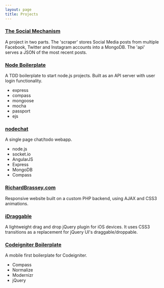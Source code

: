 ```yaml
---
layout: page
title: Projects
---
```


### [The Social Mechanism](https://github.com/gbrassey/The-Social-Mechanism 'The Social Mechanism')

A project in two parts. The 'scraper' stores Social Media posts from multiple Facebook, Twitter and Instagram accounts into a MongoDB. The 'api' serves a JSON of the most recent posts.

### [Node Boilerplate](https://github.com/gbrassey/node-boilerplate 'Node Boilerplate')

A TDD boilerplate to start node.js projects. Built as an API server with user login functionality.

* express
* compass
* mongoose
* mocha
* passport
* ejs

### [nodechat](https://github.com/gbrassey/nodechat 'nodechat')

A single page chat/todo webapp.

* node.js
* socket.io
* AngularJS
* Express
* MongoDB
* Compass

### [RichardBrassey.com](http://www.richardbrassey.com)

Responsive website built on a custom PHP backend, using AJAX and CSS3 animations.

### [iDraggable](https://github.com/gbrassey/iDraggable 'iDraggable')

A lightweight drag and drop jQuery plugin for iOS devices. It uses CSS3 transitions as a replacement for jQuery UI's draggable/droppable.

### [Codeigniter Boilerplate](https://github.com/gbrassey/codeigniter-boilerplate 'Codeigniter Boilerplate')

A mobile first boilerplate for Codeigniter.

* Compass
* Normalize
* Modernizr
* jQuery
